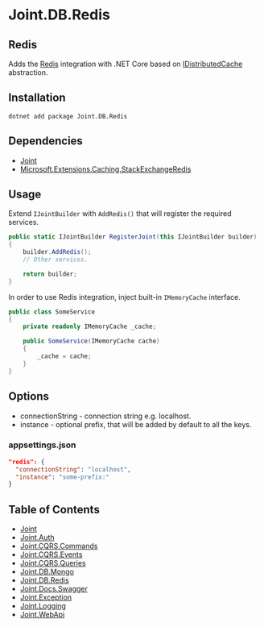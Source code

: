 # Joint.DB.Redis

## Redis

Adds the [Redis](https://redis.io/) integration with .NET Core based on [IDistributedCache](https://docs.microsoft.com/en-us/dotnet/api/microsoft.extensions.caching.distributed.idistributedcache?view=dotnet-plat-ext-3.1) abstraction.

## Installation

```
dotnet add package Joint.DB.Redis
```

## Dependencies

- [Joint](https://www.nuget.org/packages/Joint/)
- [Microsoft.Extensions.Caching.StackExchangeRedis](https://www.nuget.org/packages/Microsoft.Extensions.Caching.StackExchangeRedis/)

## Usage

Extend `IJointBuilder` with `AddRedis()` that will register the required services.

```c#
public static IJointBuilder RegisterJoint(this IJointBuilder builder)
{
    builder.AddRedis();
    // Other services.

    return builder;
}
```

In order to use Redis integration, inject built-in `IMemoryCache` interface.

```c#
public class SomeService
{
    private readonly IMemoryCache _cache;

    public SomeService(IMemoryCache cache)
    {
        _cache = cache;
    }
}
```

## Options

- connectionString - connection string e.g. localhost.
- instance - optional prefix, that will be added by default to all the keys.

### appsettings.json

```json
"redis": {
  "connectionString": "localhost",
  "instance": "some-prefix:"
}
```

## Table of Contents

- [Joint](https://github.com/flapek/Joint)
- [Joint.Auth](https://github.com/flapek/Joint.Auth)
- [Joint.CQRS.Commands](https://github.com/flapek/Joint.CQRS.Commands)
- [Joint.CQRS.Events](https://github.com/flapek/Joint.CQRS.Events)
- [Joint.CQRS.Queries](https://github.com/flapek/Joint.CQRS.Queries)
- [Joint.DB.Mongo](https://github.com/flapek/Joint.DB.Mongo)
- [Joint.DB.Redis](https://github.com/flapek/Joint.DB.Redis)
- [Joint.Docs.Swagger](https://github.com/flapek/Joint.Docs.Swagger)
- [Joint.Exception](https://github.com/flapek/Joint.Exception)
- [Joint.Logging](https://github.com/flapek/Joint.Logging)
- [Joint.WebApi](https://github.com/flapek/Joint.WebApi)
